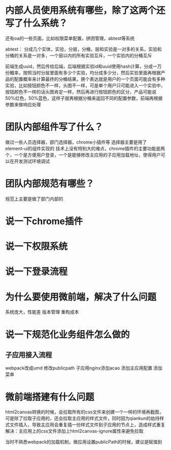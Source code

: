 # 内部人员使用系统有哪些，除了这两个还写了什么系统？
还有oa的一些页面，比如权限菜单配置，拼团管理，abtest等系统

abtest：
分成几个实体，实验，分层，分桶，层和实验是一对多的关系，实验和分桶的关系是一对多，一个层以内的所有实验互斥，一个实验内的分桶互斥

前端生成uuid，然后传给后端，后端根据实验id和uuid使用hash计算，分成一万份概率，按照当时分层里面有多少个实验，均分成多少分，然后实验里面再根据产品的配置概率来计算最终的分桶结果。换个表达就是用户的一个页面可能会有多种实验，比如按钮颜色不一样，头图不一样，可是单个用户只可能进入一个实验中，按钮颜色不一样的话头图肯定一样，然后再进行按钮颜色的区分，产品可能说50%红色，50%蓝色，这样子就再根据分桶来返回不同的配置参数，前端再根据参数来做响应处理

# 团队内部组件写了什么？
做过一些人员选择器，部门选择器，chrome小插件等
选择器主要是用了element-ui的组件实现的
技术上没有特别大的难点，chrome插件的主要功能是两个，一个是方便用户登录，一个是能够修改主应用的子应用加载地址，使得用户可以在开发测试环境调试

# 团队内部规范有哪些？
规范上主要是做了部门内部的

# 说一下chrome插件

# 说一下权限系统

# 说一下登录流程

# 为什么要使用微前端，解决了什么问题
系统庞大，性能差
版本管理
重构成本

# 说一下规范化业务组件怎么做的

## 子应用接入流程
webpack改成umd
修改publicpath
子应用nginx添加acao
添加主应用配置
添加菜单

# 微前端搭建有什么问题
html2canvas转换的时候，会拉取所有的css文件来创建一个一样的环境再截图，可是除了拉取子应用的，还会拉取主应用的样式文件，同时因为qiankun的劫持样式文件插入，导致主应用会重复插一份样式文件到子应用的节点上，造成样式重复
解决：主应用上的css文件添加上html2canvas-ignore属性来避免拉取

当时不熟悉webpack的加载机制，微应用设置publicPath的时候，建议是赋值到
